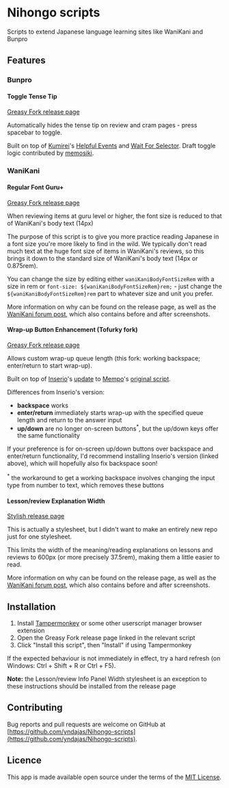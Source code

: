 # Nihongo scripts

Scripts to extend Japanese language learning sites like WaniKani and Bunpro

## Features

### Bunpro

#### Toggle Tense Tip

####

[Greasy Fork release page](https://greasyfork.org/en/scripts/435322-bunpro-toggle-tense-tip)

Automatically hides the tense tip on review and cram pages - press spacebar to toggle.

Built on top of [Kumirei](https://github.com/Kumirei)'s [Helpful Events](https://github.com/Kumirei/Userscripts/tree/main/Bunpro/Helpful%20Events) and [Wait For Selector](https://github.com/Kumirei/Userscripts/tree/main/Other%20Websites/None/Wait%20For%20Selector). Draft toggle logic contributed by [memosiki](https://github.com/memosiki).

### WaniKani

#### Regular Font Guru+

[Greasy Fork release page](https://greasyfork.org/en/scripts/458180-wanikani-regular-font-guru)

When reviewing items at guru level or higher, the font size is reduced to that of WaniKani's body text (14px)

The purpose of this script is to give you more practice reading Japanese in a font size you're more likely to find in the wild. We typically don't read much text at the huge font size of items in WaniKani's reviews, so this brings it down to the standard size of WaniKani's body text (14px or 0.875rem).

You can change the size by editing either `waniKaniBodyFontSizeRem` with a size in rem or `font-size: ${waniKaniBodyFontSizeRem}rem;` - just change the `${waniKaniBodyFontSizeRem}rem` part to whatever size and unit you prefer.

More information on why can be found on the release page, as well as the [WaniKani forum post](https://community.wanikani.com/t/userscript-regular-font-guru/60128), which also contains before and after screenshots.

#### Wrap-up Button Enhancement (Tofurky fork)

[Greasy Fork release page](https://greasyfork.org/en/scripts/435324-wanikani-wrap-up-button-enhancement-tofurky-fork)

Allows custom wrap-up queue length (this fork: working backspace; enter/return to start wrap-up).

Built on top of [Inserio](https://greasyfork.org/en/users/11878-inserio)'s [update](https://greasyfork.org/en/scripts/389387-wanikani-wrap-up-button-enhancement) to [Mempo](https://greasyfork.org/en/users/13665-mempo)'s [original script](https://greasyfork.org/en/scripts/24928-wanikani-wrap-up-button-enhancement).

Differences from Inserio's version:

- **backspace** works
- **enter/return** immediately starts wrap-up with the specified queue length and return to the answer input
- **up/down** are no longer on-screen buttons<sup>*</sup>, but the up/down keys offer the same functionality

If your preference is for on-screen up/down buttons over backspace and enter/return functionality, I'd recommend installing Inserio's version (linked above), which will hopefully also fix backspace soon!

<sup>*</sup> the workaround to get a working backspace involves changing the input type from number to text, which removes these buttons

#### Lesson/review Explanation Width

[Stylish release page](https://userstyles.org/styles/257533/wanikani-lesson-review-explanation-width)

This is actually a stylesheet, but I didn't want to make an entirely new repo just for one stylesheet.

This limits the width of the meaning/reading explanations on lessons and reviews to 600px (or more precisely 37.5rem), making them a little easier to read.

More information on why can be found on the release page, as well as the [WaniKani forum post](https://community.wanikani.com/t/userstyleuserscript-lessonreview-info-panel-width/60116), which also contains before and after screenshots.

## Installation

1. Install [Tampermonkey](https://www.tampermonkey.net) or some other userscript manager browser extension
2. Open the Greasy Fork release page linked in the relevant script
3. Click "Install this script", then "Install" if using Tampermonkey

If the expected behaviour is not immediately in effect, try a hard refresh (on Windows: Ctrl + Shift + R or Ctrl + F5).

**Note:** the Lesson/review Info Panel Width stylesheet is an exception to these instructions should be installed from the release page

## Contributing

Bug reports and pull requests are welcome on GitHub at [https://github.com/yndajas/Nihongo-scripts](https://github.com/yndajas/Nihongo-scripts).

## Licence

This app is made available open source under the terms of the [MIT License](https://opensource.org/licenses/MIT).
